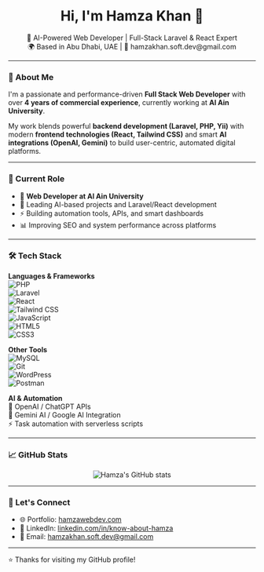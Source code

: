 <h1 align="center">Hi, I'm Hamza Khan 👋</h1>

<p align="center">
  🚀 AI-Powered Web Developer | Full-Stack Laravel & React Expert <br>
  🌍 Based in Abu Dhabi, UAE | 📧 hamzakhan.soft.dev@gmail.com
</p>

---

### 🧠 About Me

I'm a passionate and performance-driven **Full Stack Web Developer** with over **4 years of commercial experience**, currently working at **Al Ain University**.

My work blends powerful **backend development (Laravel, PHP, Yii)** with modern **frontend technologies (React, Tailwind CSS)** and smart **AI integrations (OpenAI, Gemini)** to build user-centric, automated digital platforms.

---

### 💼 Current Role

- 🔭 **Web Developer at Al Ain University**
- 🧠 Leading AI-based projects and Laravel/React development
- ⚡ Building automation tools, APIs, and smart dashboards
- 📊 Improving SEO and system performance across platforms

---

### 🛠️ Tech Stack

**Languages & Frameworks**  
![PHP](https://img.shields.io/badge/-PHP-777BB4?logo=php&logoColor=white)  
![Laravel](https://img.shields.io/badge/-Laravel-E74430?logo=laravel&logoColor=white)  
![React](https://img.shields.io/badge/-React-61DAFB?logo=react&logoColor=black)  
![Tailwind CSS](https://img.shields.io/badge/-TailwindCSS-38B2AC?logo=tailwind-css&logoColor=white)  
![JavaScript](https://img.shields.io/badge/-JavaScript-F7DF1E?logo=javascript&logoColor=black)  
![HTML5](https://img.shields.io/badge/-HTML5-E34F26?logo=html5&logoColor=white)  
![CSS3](https://img.shields.io/badge/-CSS3-1572B6?logo=css3&logoColor=white)

**Other Tools**  
![MySQL](https://img.shields.io/badge/-MySQL-4479A1?logo=mysql&logoColor=white)  
![Git](https://img.shields.io/badge/-Git-F05032?logo=git&logoColor=white)  
![WordPress](https://img.shields.io/badge/-WordPress-21759B?logo=wordpress&logoColor=white)  
![Postman](https://img.shields.io/badge/-Postman-FF6C37?logo=postman&logoColor=white)

**AI & Automation**  
🧠 OpenAI / ChatGPT APIs  
🧠 Gemini AI / Google AI Integration  
⚡ Task automation with serverless scripts

---

### 📈 GitHub Stats

<p align="center">
  <img src="https://github-readme-stats.vercel.app/api?username=Hamzakhan8&show_icons=true&theme=radical" alt="Hamza's GitHub stats" />
</p>

---

### 🔗 Let's Connect

- 🌐 Portfolio: [hamzawebdev.com](https://hamzawebdev.com)
- 💼 LinkedIn: [linkedin.com/in/know-about-hamza](https://linkedin.com/in/know-about-hamza)
- 💌 Email: hamzakhan.soft.dev@gmail.com

---

⭐️ Thanks for visiting my GitHub profile!



